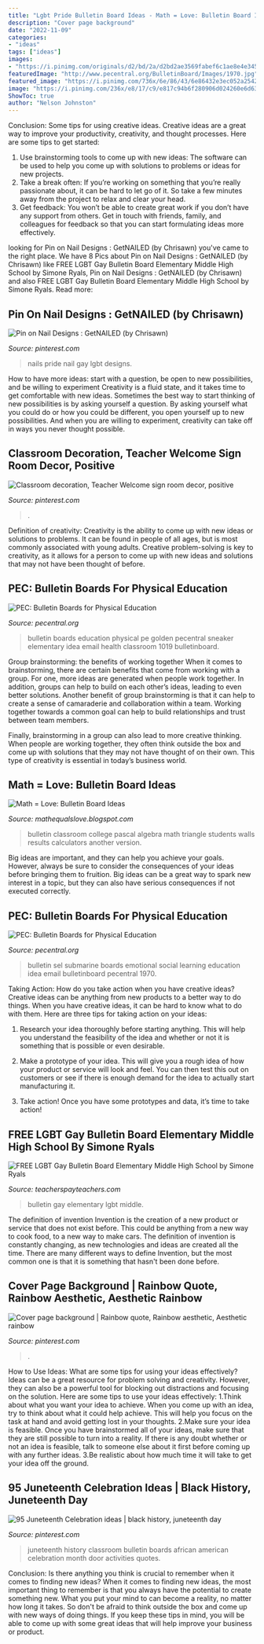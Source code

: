 ```yaml
---
title: "Lgbt Pride Bulletin Board Ideas - Math = Love: Bulletin Board Ideas"
description: "Cover page background"
date: "2022-11-09"
categories:
- "ideas"
tags: ["ideas"]
images:
- "https://i.pinimg.com/originals/d2/bd/2a/d2bd2ae3569fabef6c1ae8e4e345b9ff.png"
featuredImage: "http://www.pecentral.org/BulletinBoard/Images/1970.jpg"
featured_image: "https://i.pinimg.com/736x/6e/86/43/6e86432e3ec052a25426fc72b816b64d.jpg"
image: "https://i.pinimg.com/236x/e8/17/c9/e817c94b6f280906d024260e6d63fb61.jpg"
ShowToc: true
author: "Nelson Johnston"
---
```



Conclusion: Some tips for using creative ideas.
Creative ideas are a great way to improve your productivity, creativity, and thought processes. Here are some tips to get started: 
1. Use brainstorming tools to come up with new ideas: The software can be used to help you come up with solutions to problems or ideas for new projects. 
2. Take a break often: If you’re working on something that you’re really passionate about, it can be hard to let go of it. So take a few minutes away from the project to relax and clear your head. 
3. Get feedback: You won’t be able to create great work if you don’t have any support from others. Get in touch with friends, family, and colleagues for feedback so that you can start formulating ideas more effectively.

	

		
looking for Pin on Nail Designs : GetNAILED (by Chrisawn) you've came to the right place. We have 8 Pics about Pin on Nail Designs : GetNAILED (by Chrisawn) like FREE LGBT Gay Bulletin Board Elementary Middle High School by Simone Ryals, Pin on Nail Designs : GetNAILED (by Chrisawn) and also FREE LGBT Gay Bulletin Board Elementary Middle High School by Simone Ryals. Read more:
		
    
## Pin On Nail Designs : GetNAILED (by Chrisawn)

<img loading=lazy src="https://i.pinimg.com/originals/d2/bd/2a/d2bd2ae3569fabef6c1ae8e4e345b9ff.png" onerror="this.onerror=null;this.src='https://tse2.mm.bing.net/th?id=OIP.rNoA7wIxGfc00NZ1W2NDIgHaJ4&amp;pid=15.1';" alt="Pin on Nail Designs : GetNAILED (by Chrisawn)">

_Source: pinterest.com_

>nails pride nail gay lgbt designs. 

	

How to have more ideas: start with a question, be open to new possibilities, and be willing to experiment
Creativity is a fluid state, and it takes time to get comfortable with new ideas. Sometimes the best way to start thinking of new possibilities is by asking yourself a question. By asking yourself what you could do or how you could be different, you open yourself up to new possibilities. And when you are willing to experiment, creativity can take off in ways you never thought possible.

    
## Classroom Decoration, Teacher Welcome Sign Room Decor, Positive

<img loading=lazy src="https://i.pinimg.com/736x/6e/86/43/6e86432e3ec052a25426fc72b816b64d.jpg" onerror="this.onerror=null;this.src='https://tse2.mm.bing.net/th?id=OIP.DkmbWWWUdVRO83JKftQi6AHaHH&amp;pid=15.1';" alt="Classroom decoration, Teacher Welcome sign room decor, positive">

_Source: pinterest.com_

>. 

	

Definition of creativity:
Creativity is the ability to come up with new ideas or solutions to problems. It can be found in people of all ages, but is most commonly associated with young adults. Creative problem-solving is key to creativity, as it allows for a person to come up with new ideas and solutions that may not have been thought of before.

    
## PEC: Bulletin Boards For Physical Education

<img loading=lazy src="http://www.pecentral.org/BulletinBoard/Images/1019.jpg" onerror="this.onerror=null;this.src='https://tse4.mm.bing.net/th?id=OIP.6J-qqB1whggQ--cnyNMuSQHaFj&amp;pid=15.1';" alt="PEC: Bulletin Boards for Physical Education">

_Source: pecentral.org_

>bulletin boards education physical pe golden pecentral sneaker elementary idea email health classroom 1019 bulletinboard. 

	

Group brainstorming: the benefits of working together
When it comes to brainstorming, there are certain benefits that come from working with a group. For one, more ideas are generated when people work together. In addition, groups can help to build on each other’s ideas, leading to even better solutions.
Another benefit of group brainstorming is that it can help to create a sense of camaraderie and collaboration within a team. Working together towards a common goal can help to build relationships and trust between team members.

Finally, brainstorming in a group can also lead to more creative thinking. When people are working together, they often think outside the box and come up with solutions that they may not have thought of on their own. This type of creativity is essential in today’s business world.

    
## Math = Love: Bulletin Board Ideas

<img loading=lazy src="https://3.bp.blogspot.com/-R3IFR7Wjx-8/Ugw6Zql3iBI/AAAAAAAAB28/6VLglDcxwf4/s1600/103_2640.JPG" onerror="this.onerror=null;this.src='https://tse2.mm.bing.net/th?id=OIP.I16rR0xZHOfaatgdP2p-ngHaFj&amp;pid=15.1';" alt="Math = Love: Bulletin Board Ideas">

_Source: mathequalslove.blogspot.com_

>bulletin classroom college pascal algebra math triangle students walls results calculators another version. 

	

Big ideas are important, and they can help you achieve your goals. However, always be sure to consider the consequences of your ideas before bringing them to fruition. Big ideas can be a great way to spark new interest in a topic, but they can also have serious consequences if not executed correctly.

    
## PEC: Bulletin Boards For Physical Education

<img loading=lazy src="http://www.pecentral.org/BulletinBoard/Images/1970.jpg" onerror="this.onerror=null;this.src='https://tse4.mm.bing.net/th?id=OIP.devQlfGNyG1qWUzyyi9DcAHaE8&amp;pid=15.1';" alt="PEC: Bulletin Boards for Physical Education">

_Source: pecentral.org_

>bulletin sel submarine boards emotional social learning education idea email bulletinboard pecentral 1970. 

	

Taking Action: How do you take action when you have creative ideas?
Creative ideas can be anything from new products to a better way to do things. When you have creative ideas, it can be hard to know what to do with them. Here are three tips for taking action on your ideas:
1. Research your idea thoroughly before starting anything. This will help you understand the feasibility of the idea and whether or not it is something that is possible or even desirable.

2. Make a prototype of your idea. This will give you a rough idea of how your product or service will look and feel. You can then test this out on customers or see if there is enough demand for the idea to actually start manufacturing it.

3. Take action! Once you have some prototypes and data, it’s time to take action!

    
## FREE LGBT Gay Bulletin Board Elementary Middle High School By Simone Ryals

<img loading=lazy src="https://ecdn.teacherspayteachers.com/thumbitem/LGBTQIA-Gay-Bulletin-Board-Elementary-Middle-High-School-1231806-1486662181/original-1231806-4.jpg" onerror="this.onerror=null;this.src='https://tse1.mm.bing.net/th?id=OIP.lROYP_8NYZtUTJuFv2on1wAAAA&amp;pid=15.1';" alt="FREE LGBT Gay Bulletin Board Elementary Middle High School by Simone Ryals">

_Source: teacherspayteachers.com_

>bulletin gay elementary lgbt middle. 

	

The definition of invention
Invention is the creation of a new product or service that does not exist before. This could be anything from a new way to cook food, to a new way to make cars. The definition of invention is constantly changing, as new technologies and ideas are created all the time. There are many different ways to define Invention, but the most common one is that it is something that hasn't been done before.

    
## Cover Page Background | Rainbow Quote, Rainbow Aesthetic, Aesthetic Rainbow

<img loading=lazy src="https://i.pinimg.com/736x/a8/10/dd/a810dd23b6f07746c8ae71f81ea2c334.jpg" onerror="this.onerror=null;this.src='https://tse4.mm.bing.net/th?id=OIP.GcsBrdjHXZIFMhdcXzlgYAHaNJ&amp;pid=15.1';" alt="Cover page background | Rainbow quote, Rainbow aesthetic, Aesthetic rainbow">

_Source: pinterest.com_

>. 

	

How to Use Ideas: What are some tips for using your ideas effectively?
Ideas can be a great resource for problem solving and creativity. However, they can also be a powerful tool for blocking out distractions and focusing on the solution. Here are some tips to use your ideas effectively:
1.Think about what you want your idea to achieve. When you come up with an idea, try to think about what it could help achieve. This will help you focus on the task at hand and avoid getting lost in your thoughts.
2.Make sure your idea is feasible. Once you have brainstormed all of your ideas, make sure that they are still possible to turn into a reality. If there is any doubt whether or not an idea is feasible, talk to someone else about it first before coming up with any further ideas.
3.Be realistic about how much time it will take to get your idea off the ground.

    
## 95 Juneteenth Celebration Ideas | Black History, Juneteenth Day

<img loading=lazy src="https://i.pinimg.com/236x/e8/17/c9/e817c94b6f280906d024260e6d63fb61.jpg" onerror="this.onerror=null;this.src='https://tse4.mm.bing.net/th?id=OIP.Xg_ZqqFQ8AbEDbr7FKUkiAAAAA&amp;pid=15.1';" alt="95 Juneteenth Celebration ideas | black history, juneteenth day">

_Source: pinterest.com_

>juneteenth history classroom bulletin boards african american celebration month door activities quotes. 

	

Conclusion: Is there anything you think is crucial to remember when it comes to finding new ideas?
When it comes to finding new ideas, the most important thing to remember is that you always have the potential to create something new. What you put your mind to can become a reality, no matter how long it takes. So don't be afraid to think outside the box and come up with new ways of doing things. If you keep these tips in mind, you will be able to come up with some great ideas that will help improve your business or product.

